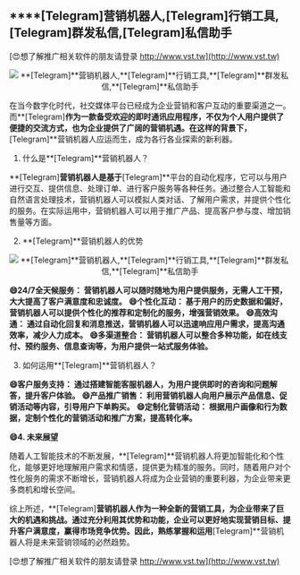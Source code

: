 ## ****[Telegram]**营销机器人,**[Telegram]**行销工具,**[Telegram]**群发私信,**[Telegram]**私信助手**

[😍想了解推广相关软件的朋友请登录 http://www.vst.tw](http://www.vst.tw)

 <center><img src="https://vst.tw/MP4/tuiguang/png/8.png" alt="**[Telegram]**营销机器人,**[Telegram]**行销工具,**[Telegram]**群发私信,**[Telegram]**私信助手"></center>

在当今数字化时代，社交媒体平台已经成为企业营销和客户互动的重要渠道之一。而**[Telegram]**作为一款备受欢迎的即时通讯应用程序，不仅为个人用户提供了便捷的交流方式，也为企业提供了广阔的营销机遇。在这样的背景下，**[Telegram]**营销机器人应运而生，成为各行各业探索的新利器。

1. 什么是**[Telegram]**营销机器人？

**[Telegram]**营销机器人是基于**[Telegram]**平台的自动化程序，它可以与用户进行交互、提供信息、处理订单、进行客户服务等各种任务。通过整合人工智能和自然语言处理技术，营销机器人可以模拟人类对话、了解用户需求，并提供个性化的服务。在实际运用中，营销机器人可以用于推广产品、提高客户参与度、增加销售量等方面。

2. **[Telegram]**营销机器人的优势

 <center><img src="https://vst.tw/MP4/tuiguang/png/6.png" alt="**[Telegram]**营销机器人,**[Telegram]**行销工具,**[Telegram]**群发私信,**[Telegram]**私信助手"></center>

**😄24/7全天候服务： 营销机器人可以随时随地为用户提供服务，无需人工干预，大大提高了客户满意度和忠诚度。**
**😄个性化互动： 基于用户的历史数据和偏好，营销机器人可以提供个性化的推荐和定制化的服务，增强营销效果。**
**😄高效沟通： 通过自动化回复和消息推送，营销机器人可以迅速响应用户需求，提高沟通效率，减少人力成本。**
**😄多渠道整合： 营销机器人可以整合多种功能，如在线支付、预约服务、信息查询等，为用户提供一站式服务体验。**

3. 如何运用**[Telegram]**营销机器人？

**😄客户服务支持： 通过搭建智能客服机器人，为用户提供即时的咨询和问题解答，提升客户体验。**
**😄产品推广销售： 利用营销机器人向用户展示产品信息、促销活动等内容，引导用户下单购买。**
**😄定制化营销活动： 根据用户画像和行为数据，定制个性化的营销活动和推广方案，提高转化率。**

**😄4. 未来展望**

随着人工智能技术的不断发展，**[Telegram]**营销机器人将更加智能化和个性化，能够更好地理解用户需求和情感，提供更为精准的服务。同时，随着用户对个性化服务的需求不断增长，营销机器人将成为企业营销的重要利器，为企业带来更多商机和增长空间。

综上所述，**[Telegram]**营销机器人作为一种全新的营销工具，为企业带来了巨大的机遇和挑战。通过充分利用其优势和功能，企业可以更好地实现营销目标、提升客户满意度，赢得市场竞争优势。因此，熟练掌握和运用**[Telegram]**营销机器人将是未来营销领域的必然趋势。

[😍想了解推广相关软件的朋友请登录 http://www.vst.tw](http://www.vst.tw)




